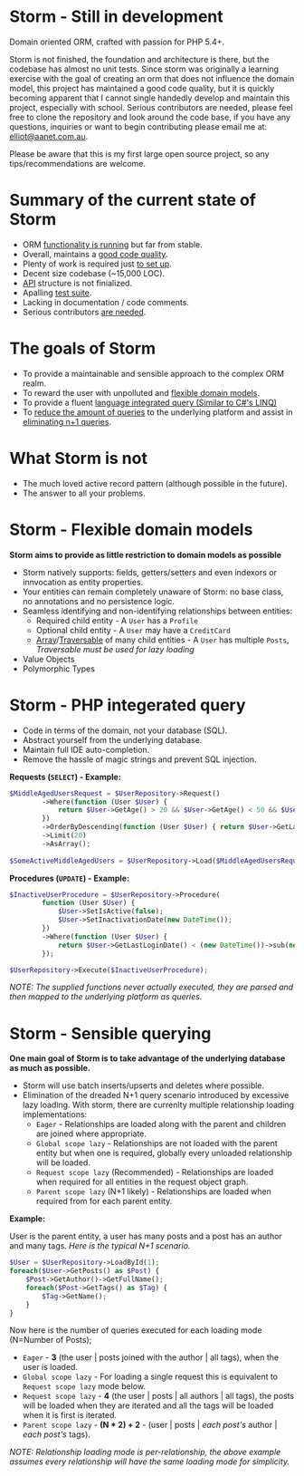 Storm - Still in development
============================

Domain oriented ORM, crafted with passion for PHP 5.4+.

Storm is not finished, the foundation and architecture is there, but the codebase has almost no unit tests. Since storm was originally a learning exercise with the goal of creating an orm that does not influence the domain model, this project has maintained a good code quality, but it is quickly becoming apparent that I cannot single handedly develop and maintain this project, especially with school. Serious contributors are needed, please feel free to clone the repository and look around the code base, if you have any questions, inquiries or want to begin contributing please email me at: [elliot@aanet.com.au](mailto:elliot@aanet.com.au).

Please be aware that this is my first large open source project, so any tips/recommendations are welcome.

Summary of the current state of Storm
=====================================
 - ORM [functionality is running](https://github.com/TimeToogo/Storm/blob/master/Example/One/Example.php) but far from stable.
 - Overall, maintains a [good code quality](https://scrutinizer-ci.com/g/TimeToogo/Storm).
 - Plenty of work is required just [to set up](https://github.com/TimeToogo/Storm/tree/master/Example/One).
 - Decent size codebase (~15,000 LOC).
 - [API](https://github.com/TimeToogo/Storm/tree/master/Storm/Storm/Api) structure is not finialized.
 - Apalling [test suite](https://github.com/TimeToogo/Storm/tree/master/Tests/Storm/Tests).
 - Lacking in documentation / code comments.
 - Serious contributors [are needed](mailto:elliot@aanet.com.au).

The goals of Storm
==================
 - To provide a maintainable and sensible approach to the complex ORM realm.
 - To reward the user with unpolluted and [flexible domain models](#domainmodels).
 - To provide a fluent [language integrated query (Similar to C#'s LINQ)](#phpinq)
 - To [reduce the amount of queries](#queries) to the underlying platform and assist in [eliminating n+1 queries](#queries).

What Storm is not
=================
 - The much loved active record pattern (although possible in the future).
 - The answer to all your problems.

<a name="domainmodels"></a>Storm - Flexible domain models
=========================================================
**Storm aims to provide as little restriction to domain models as possible**
 - Storm natively supports: fields, getters/setters and even indexors or innvocation as entity properties.
 - Your entities can remain completely unaware of Storm: no base class, no annotations and no persistence logic.
 - Seamless identifying and non-identifying relationships between entities:
     - Required child entity - A `User` has a `Profile`
     - Optional child entity - A `User` may have a `CreditCard`
     - [Array](http://php.net/manual/en/language.types.array.php)/[Traversable](http://au1.php.net/manual/en/class.traversable.php) of many child entities - A `User` has multiple `Posts`, *Traversable must be used for lazy loading*
 - Value Objects
 - Polymorphic Types

<a name="phpinq"></a>Storm - PHP integerated query
==================================================
 - Code in terms of the domain, not your database (SQL).
 - Abstract yourself from the underlying database.
 - Maintain full IDE auto-completion.
 - Remove the hassle of magic strings and prevent SQL injection.

**Requests (`SELECT`) - Example:**
```php
$MiddleAgedUsersRequest = $UserRepository->Request()
        ->Where(function (User $User) {
            return $User->GetAge() > 20 && $User->GetAge() < 50 && $User->IsActive();
        })
        ->OrderByDescending(function (User $User) { return $User->GetLastLoginDate(); })
        ->Limit(20)
        ->AsArray();
        
$SomeActiveMiddleAgedUsers = $UserRepository->Load($MiddleAgedUsersRequest);
```


**Procedures (`UPDATE`) - Example:**
```php
$InactiveUserProcedure = $UserRepository->Procedure(
        function (User $User) {
            $User->SetIsActive(false);
            $User->SetInactivationDate(new DateTime());
        })
        ->Where(function (User $User) {
            return $User->GetLastLoginDate() < (new DateTime())->sub(new DateInterval('P2Y'));
        }); 

$UserRepository->Execute($InactiveUserProcedure);
```

*NOTE: The supplied functions never actually executed, they are parsed and then mapped to the underlying platform as queries.*


<a name="queries"></a>Storm - Sensible querying
===============================================
**One main goal of Storm is to take advantage of the underlying database as much as possible.**
 - Storm will use batch inserts/upserts and deletes where possible.
 - Elimination of the dreaded N+1 query scenario introduced by excessive lazy loading. With storm, there are currenlty multiple relationship loading implementations:
     - `Eager` - Relationships are loaded along with the parent and children are joined where appropriate.
     - `Global scope lazy` - Relationships are not loaded with the parent entity but when one is required, globally every unloaded relationship will be loaded.
     - `Request scope lazy` (Recommended) - Relationships are loaded when required for all entities in the request object graph.
     - `Parent scope lazy` (N+1 likely) - Relationships are loaded when required from for each parent entity.



**Example:**

User is the parent entity, a user has many posts and a post has an author and many tags.
*Here is the typical N+1 scenario.*
```php
$User = $UserRepository->LoadById(1);
foreach($User->GetPosts() as $Post) {
    $Post->GetAuthor()->GetFullName();
    foreach($Post->GetTags() as $Tag) {
        $Tag->GetName();
    }
}
```
Now here is the number of queries executed for each loading mode (N=Number of Posts);
 - `Eager` - **3** (the user | posts joined with the author | all tags), when the user is loaded.
 - `Global scope lazy` - For loading a single request this is equivalent to `Request scope lazy` mode below.
 - `Request scope lazy` - **4** (the user | posts | all authors | all tags), the posts will be loaded when they are iterated and all the tags will be loaded when it is first is iterated.
 - `Parent scope lazy` - **(N * 2) + 2** - (user | posts | *each post's* author | *each post's* tags).

*NOTE: Relationship loading mode is per-relationship, the above example assumes every relationship will have the same loading mode for simplicity.*
